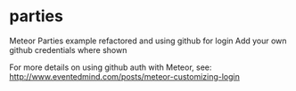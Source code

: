 parties
=======

Meteor Parties example refactored and using github for login
Add your own github credentials where shown

For more details on using github auth with Meteor, see: 
http://www.eventedmind.com/posts/meteor-customizing-login
